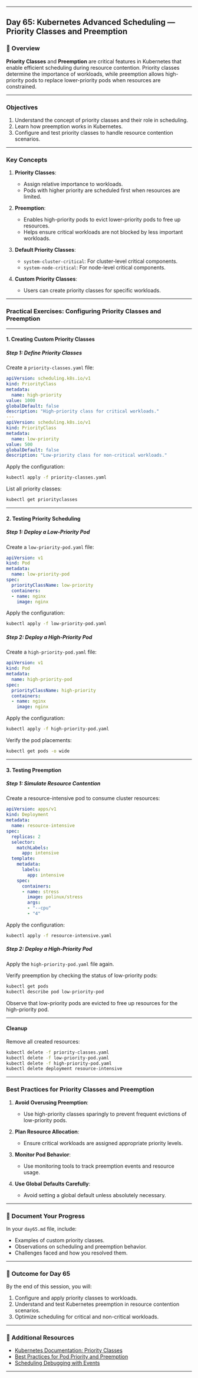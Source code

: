 ﻿---

## Day 65: Kubernetes Advanced Scheduling — Priority Classes and Preemption

### 📘 Overview

**Priority Classes** and **Preemption** are critical features in Kubernetes that enable efficient scheduling during resource contention. Priority classes determine the importance of workloads, while preemption allows high-priority pods to replace lower-priority pods when resources are constrained.

---

### Objectives

1. Understand the concept of priority classes and their role in scheduling.
2. Learn how preemption works in Kubernetes.
3. Configure and test priority classes to handle resource contention scenarios.

---

### Key Concepts

1. **Priority Classes**:
   - Assign relative importance to workloads.
   - Pods with higher priority are scheduled first when resources are limited.

2. **Preemption**:
   - Enables high-priority pods to evict lower-priority pods to free up resources.
   - Helps ensure critical workloads are not blocked by less important workloads.

3. **Default Priority Classes**:
   - `system-cluster-critical`: For cluster-level critical components.
   - `system-node-critical`: For node-level critical components.

4. **Custom Priority Classes**:
   - Users can create priority classes for specific workloads.

---

### Practical Exercises: Configuring Priority Classes and Preemption

---

#### 1. Creating Custom Priority Classes

##### Step 1: Define Priority Classes
Create a `priority-classes.yaml` file:
```yaml
apiVersion: scheduling.k8s.io/v1
kind: PriorityClass
metadata:
  name: high-priority
value: 1000
globalDefault: false
description: "High-priority class for critical workloads."
---
apiVersion: scheduling.k8s.io/v1
kind: PriorityClass
metadata:
  name: low-priority
value: 500
globalDefault: false
description: "Low-priority class for non-critical workloads."
```

Apply the configuration:
```bash
kubectl apply -f priority-classes.yaml
```

List all priority classes:
```bash
kubectl get priorityclasses
```

---

#### 2. Testing Priority Scheduling

##### Step 1: Deploy a Low-Priority Pod
Create a `low-priority-pod.yaml` file:
```yaml
apiVersion: v1
kind: Pod
metadata:
  name: low-priority-pod
spec:
  priorityClassName: low-priority
  containers:
  - name: nginx
    image: nginx
```

Apply the configuration:
```bash
kubectl apply -f low-priority-pod.yaml
```

##### Step 2: Deploy a High-Priority Pod
Create a `high-priority-pod.yaml` file:
```yaml
apiVersion: v1
kind: Pod
metadata:
  name: high-priority-pod
spec:
  priorityClassName: high-priority
  containers:
  - name: nginx
    image: nginx
```

Apply the configuration:
```bash
kubectl apply -f high-priority-pod.yaml
```

Verify the pod placements:
```bash
kubectl get pods -o wide
```

---

#### 3. Testing Preemption

##### Step 1: Simulate Resource Contention
Create a resource-intensive pod to consume cluster resources:
```yaml
apiVersion: apps/v1
kind: Deployment
metadata:
  name: resource-intensive
spec:
  replicas: 2
  selector:
    matchLabels:
      app: intensive
  template:
    metadata:
      labels:
        app: intensive
    spec:
      containers:
      - name: stress
        image: polinux/stress
        args:
        - "--cpu"
        - "4"
```

Apply the configuration:
```bash
kubectl apply -f resource-intensive.yaml
```

##### Step 2: Deploy a High-Priority Pod
Apply the `high-priority-pod.yaml` file again.

Verify preemption by checking the status of low-priority pods:
```bash
kubectl get pods
kubectl describe pod low-priority-pod
```

Observe that low-priority pods are evicted to free up resources for the high-priority pod.

---

#### Cleanup

Remove all created resources:
```bash
kubectl delete -f priority-classes.yaml
kubectl delete -f low-priority-pod.yaml
kubectl delete -f high-priority-pod.yaml
kubectl delete deployment resource-intensive
```

---

### Best Practices for Priority Classes and Preemption

1. **Avoid Overusing Preemption**:
   - Use high-priority classes sparingly to prevent frequent evictions of low-priority pods.

2. **Plan Resource Allocation**:
   - Ensure critical workloads are assigned appropriate priority levels.

3. **Monitor Pod Behavior**:
   - Use monitoring tools to track preemption events and resource usage.

4. **Use Global Defaults Carefully**:
   - Avoid setting a global default unless absolutely necessary.

---

### 📝 Document Your Progress

In your `day65.md` file, include:
- Examples of custom priority classes.
- Observations on scheduling and preemption behavior.
- Challenges faced and how you resolved them.

---

### 🎯 Outcome for Day 65

By the end of this session, you will:
1. Configure and apply priority classes to workloads.
2. Understand and test Kubernetes preemption in resource contention scenarios.
3. Optimize scheduling for critical and non-critical workloads.

---

### 🔗 Additional Resources

- [Kubernetes Documentation: Priority Classes](https://kubernetes.io/docs/concepts/scheduling-eviction/pod-priority-preemption/)
- [Best Practices for Pod Priority and Preemption](https://kubernetes.io/docs/setup/best-practices/cluster-scheduling/)
- [Scheduling Debugging with Events](https://kubernetes.io/docs/tasks/debug-application-cluster/debug-scheduler/)

---